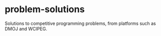 # problem-solutions
Solutions to competitive programming problems, from platforms such as DMOJ and WCIPEG.

